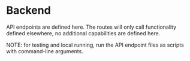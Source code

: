 # Backend
API endpoints are defined here. The routes will only call functionality defined 
elsewhere, no additional capabilities are defined here.

NOTE: for testing and local running, run the API endpoint files as scripts with 
      command-line arguments.
